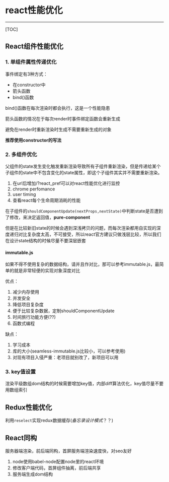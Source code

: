 # react性能优化
---
[TOC]

## React组件性能优化

### 1. 单组件属性传递优化

事件绑定有3种方式：

* 在constructor中
* 箭头函数
* bind()函数

bind()函数在每次渲染时都会执行，这是一个性能隐患

箭头函数的情况在于每次render时事件绑定函数会重新生成

避免在render时重新渲染时生成不需要重新生成的对象

**推荐使用constructor的写法**

### 2. 多组件优化

父组件的state发生变化触发重新渲染导致所有子组件重新渲染，但是传递给某个子组件的state中不包含变化的state属性，即这个子组件其实并不需要重新渲染。

1. 在url后增加/?react_pref可以对react性能优化进行监控
2. chrome perfomance
3. user timing
4. 查看react每个生命周期消耗的性能

在子组件的`shouldComponentUpdate(nextProps,nextState)`中判断state是否遭到了修改，来决定返回值，**pure-component**

但是在比较新旧state的时候会遇到深浅拷贝的问题，而每次渲染都用自实现的深度递归对比复杂度太高，不可接受，所以react官方建议只做浅层比较，所以我们在设计state结构的时候尽量不要深层嵌套

#### immutable.js

如果不得不使用复杂的数据结构，请并且作对比，那可以参考immutable.js，最简单的就是非常轻便的实现对象深度对比

优点：

1. 减少内存使用
2. 并发安全
3. 降低项目复杂度
4. 便于比较复杂数据，定制shouldComponentUpdate
5. 时间旅行功能方便(??)
6. 函数式编程

缺点：

1. 学习成本
2. 库的大小(seamless-immutable.js比较小，可以参考使用)
3. 对现有项目入侵严重：老项目就别改了，新项目可以用

### 3. key值设置

渲染平级数组dom结构的时候需要增加key值，内部diff算法优化，key值尽量不要用数组索引

## Redux性能优化

利用`reselect`实现redux数据缓存(*备忘录设计模式*？？)

## React同构

服务器端渲染，前后端同构，首屏服务端渲染速度快，对seo友好

1. node使用babel-node配置node里的react环境
2. 修改客户端代码，首屏组件抽离，前后端共享
3. 服务端生成dom结构